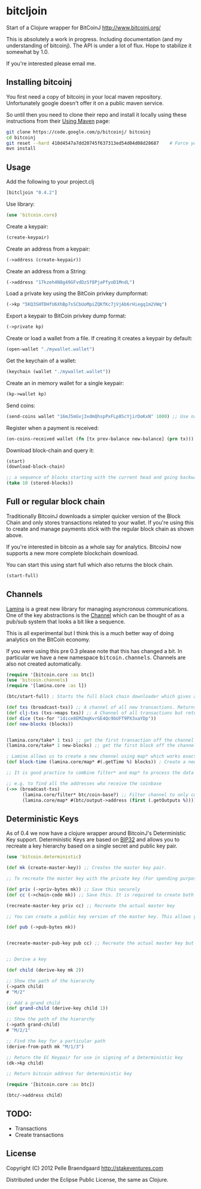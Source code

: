 # bitcljoin

Start of a Clojure wrapper for BitCoinJ http://www.bitcoinj.org/

This is absolutely a work in progress. Including documentation (and my understanding of bitcoinj). The API is under a lot of flux. Hope to stabilize it somewhat by 1.0.

If you're interested please email me.

## Installing bitcoinj

You first need a copy of bitcoinj in your local maven repository. Unfortunately google doesn't offer it on a public maven service.

So until then you need to clone their repo and install it locally using these instructions from their [Using Maven](http://code.google.com/p/bitcoinj/wiki/UsingMaven) page:

```bash
git clone https://code.google.com/p/bitcoinj/ bitcoinj
cd bitcoinj
git reset --hard 410d4547a7dd20745f637313ed54d04d08d28687    # Force yourself to the 0.11 release
mvn install
```

## Usage

Add the following to your project.clj

```clojure
[bitcljoin "0.4.2"]
```

Use library:

```clojure
(use 'bitcoin.core)
```

Create a keypair:

```clojure
(create-keypair)
```

Create an address from a keypair:

```clojure
(->address (create-keypair))
```

Create an address from a String:

```clojure
(->address "17kzeh4N8g49GFvdDzSf8PjaPfyoD1MndL")
```

Load a private key using the BitCoin privkey dumpformat:

```clojure
(->kp "5KQ3SHTDHfU6XhBp7sSCbUoMpiZQKfKc7jVjAb6rHiegq1m2VWq")
```

Export a keypair to BitCoin privkey dump format:

```clojure
(->private kp)
```

Create or load a wallet from a file. If creating it creates a keypair by default:

```clojure
(open-wallet "./mywallet.wallet")
```

Get the keychain of a wallet:

```clojure
(keychain (wallet "./mywallet.wallet"))
```

Create an in memory wallet for a single keypair:

```clojure
(kp->wallet kp)
```

Send coins:

```clojure
(send-coins wallet "16mJ5mGvj3xdmQhspPxFLp8ScYjirDoKxN" 1000) ;; Use nano coins TODO use BigDec
```

Register when a payment is received:

```clojure
(on-coins-received wallet (fn [tx prev-balance new-balance] (prn tx)))
```

Download block-chain and query it:

```clojure
(start)
(download-block-chain)

;; a sequence of blocks starting with the current head and going backwards
(take 10 (stored-blocks))
```

## Full or regular block chain

Traditionally BitcoinJ downloads a simpler quicker version of the Block Chain and only stores transactions related to your wallet. If you're using this to create and manage payments stick with the regular block chain as shown above.

If you're interested in bitcoin as a whole say for analytics. BitcoinJ now supports a new more complete blockchain download.

You can start this using start full which also returns the block chain.

```clojure
(start-full)
```

## Channels

[Lamina](https://github.com/ztellman/lamina) is a great new library for managing asyncronous communications. One of the key abstractions
is the [Channel](https://github.com/ztellman/lamina/wiki/Channels-new) which can be thought of as a pub/sub system that looks a bit like a sequence.

This is all experimental but I think this is a much better way of doing analytics on the BitCoin economy.

If you were using this pre 0.3 please note that this has changed a bit. In particular we have a new namespace <tt>bitcoin.channels</tt>. Channels are also not created automatically.


```clojure
(require '[bitcoin.core :as btc])
(use 'bitcoin.channels)
(require '[lamina.core :as l])

(btc/start-full) ; Starts the full block chain downloader which gives a more complete view of the bitcoin economy

(def txs (broadcast-txs)) ;; A channel of all new transactions. Returns Transaction objects straight from BitcoinJ
(def clj-txs (txs->maps txs)) ;; A Channel of all transactions but returned as clojure maps
(def dice (txs-for "1dice8EMZmqKvrGE4Qc9bUFf9PX3xaYDp"))
(def new-blocks (blocks))


(lamina.core/take* 1 txs) ;; get the first transaction off the channel
(lamina.core/take* 1 new-blocks) ;; get the first block off the channel

; Lamina allows us to create a new channel using map* which works exactly like clojure's regular map except on channels
(def block-time (lamina.core/map* #(.getTime %) blocks)) ; Create a new channel containing all the timestamps of the blocks

;; It is good practice to combine filter* and map* to process the data in the way you want

;; e.g. to find all the addresses who receive the coinbase
(->> (broadcast-txs)
      (lamina.core/filter* btc/coin-base?) ;; Filter channel to only contain coinbase transactions
      (lamina.core/map* #(btc/output->address (first (.getOutputs %))))) ;; Find the address of the first output
```

## Deterministic Keys

As of 0.4 we now have a clojure wrapper around BitcoinJ's Deterministic Key support. Deterministic Keys are based on [BIP32](https://github.com/bitcoin/bips/blob/master/bip-0032.mediawiki) and allows you to recreate a key hierarchy based on a single secret and public key pair.

```clojure
(use 'bitcoin.deterministic)

(def mk (create-master-key)) ;; Creates the master key pair.

;; To recreate the master key with the private key (For spending purposes) you need to save the private key bytes as well as the chain code.

(def priv (->priv-bytes mk)) ;; Save this securely
(def cc (->chain-code mk)) ;; Save this. It is required to create both private and public keys

(recreate-master-key priv cc) ;; Recreate the actual master key

;; You can create a public key version of the master key. This allows you to create addresses in the hierarchy but not spend outputs for it.

(def pub (->pub-bytes mk))


(recreate-master-pub-key pub cc) ;; Recreate the actual master key but only the public key


;; Derive a key

(def child (derive-key mk 2))

;; Show the path of the hierarchy
(->path child)
# "M/2"

;; Add a grand child
(def grand-child (derive-key child 1))

;; Show the path of the hierarchy
(->path grand-child)
# "M/2/1"

;; Find the key for a particular path
(derive-from-path mk "M/1/3")

;; Return the EC Keypair for use in signing of a Deterministic key
(dk->kp child)

;; Return bitcoin address for deterministic key

(require '[bitcoin.core :as btc])

(btc/->address child)

```


## TODO:

* Transactions
* Create transactions


## License

Copyright (C) 2012 Pelle Braendgaard http://stakeventures.com

Distributed under the Eclipse Public License, the same as Clojure.
